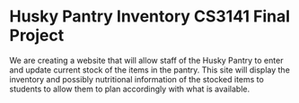 # Husky Pantry Inventory CS3141 Final Project

We are creating a website that will allow staff of the Husky Pantry to enter and update current stock of the items in the pantry.
This site will display the inventory and possibly nutritional information of the stocked items to students to allow them to plan accordingly with what is available.
